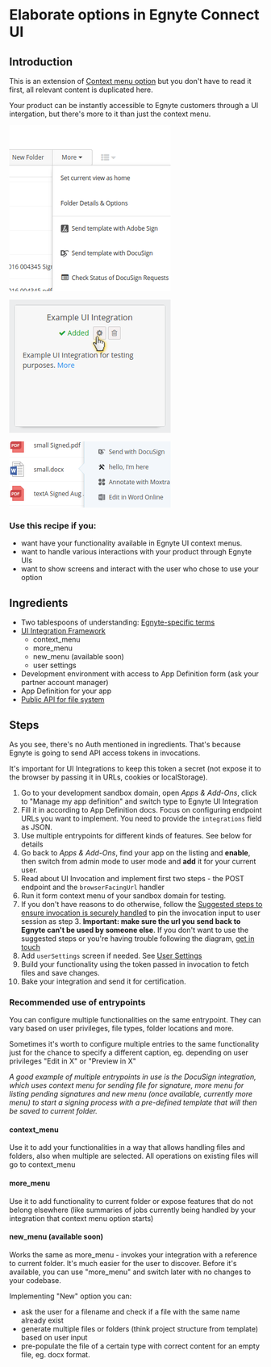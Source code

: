 # Elaborate options in Egnyte Connect UI

## Introduction

This is an extension of [Context menu option](context-menu.md) but you don't have to read it first, all relevant content is duplicated here.

Your product can be instantly accessible to Egnyte customers through a UI intergation, but there's more to it than just the context menu.

![Screenshot of a more menu](./assets/more-menu.png)

![Screenshot of settings](./assets/settings-menu.png)

![Screenshot of a context menu](./assets/context-menu.png)

### Use this recipe if you:
- want have your functionality available in Egnyte UI context menus.
- want to handle various interactions with your product through Egnyte UIs
- want to show screens and interact with the user who chose to use your option


## Ingredients

- Two tablespoons of understanding: [Egnyte-specific terms](definitions.md)
- [UI Integration Framework](./ui-framework.md)
  - context_menu
  - more_menu
  - new_menu (available soon)
  - user settings
- Development environment with access to App Definition form (ask your partner account manager)
- App Definition for your app
- [Public API for file system](https://developers.egnyte.com/docs/read/File_System_Management_API_Documentation)

## Steps

As you see, there's no Auth mentioned in ingredients. That's because Egnyte is going to send API access tokens in invocations.

It's important for UI Integrations to keep this token a secret (not expose it to the browser by passing it in URLs, cookies or localStorage).


1. Go to your development sandbox domain, open *Apps & Add-Ons*, click to "Manage my app definition" and switch type to Egnyte UI Integration
1. Fill it in according to App Definition docs. Focus on configuring endpoint URLs you want to implement. You need to provide the `integrations` field as JSON.
1. Use multiple entrypoints for different kinds of features. See below for details
1. Go back to *Apps & Add-Ons*, find your app on the listing and **enable**, then switch from admin mode to user mode and **add** it for your current user.
1. Read about UI Invocation and implement first two steps - the POST endpoint and the `browserFacingUrl` handler
1. Run it form context menu of your sandbox domain for testing.
1. If you don't have reasons to do otherwise, follow the [Suggested steps to ensure invocation is securely handled](https://github.com/egnyte/for-integrators/blob/master/doc/UIntegrate_flow.md#suggested-steps-to-ensure-invocation-is-securely-handled) to pin the invocation input to user session as step 3. **Important: make sure the url you send back to Egnyte can't be used by someone else**. If you don't want to use the suggested steps or you're having trouble following the diagram, [get in touch](./contact.md)
1. Add `userSettings` screen if needed. See [User Settings](app-settings.md)
1. Build your functionality using the token passed in invocation to fetch files and save changes.
1. Bake your integration and send it for certification.


### Recommended use of entrypoints

You can configure multiple functionalities on the same entrypoint. They can vary based on user privileges, file types, folder locations and more.

Sometimes it's worth to configure multiple entries to the same functionality just for the chance to specify a different caption, eg. depending on user privileges "Edit in X" or "Preview in X"

*A good example of multiple entrypoints in use is the DocuSign integration, which uses context menu for sending file for signature, more menu for listing pending signatures and new menu (once available, currently more menu) to start a signing process with a pre-defined template that will then be saved to current folder.*

#### context_menu
Use it to add your functionalities in a way that allows handling files and folders, also when multiple are selected. All operations on existing files will go to context_menu

#### more_menu
Use it to add functionality to current folder or expose features that do not belong elsewhere (like summaries of jobs currently being handled by your integration that context menu option starts)

#### new_menu (available soon)
Works the same as more_menu - invokes your integration with a reference to current folder. It's much easier for the user to discover. Before it's available, you can use "more_menu" and switch later with no changes to your codebase.

Implementing "New" option you can:
- ask the user for a filename and check if a file with the same name already exist
- generate multiple files or folders (think project structure from template) based on user input
- pre-populate the file of a certain type with correct content for an empty file, eg. docx format.

